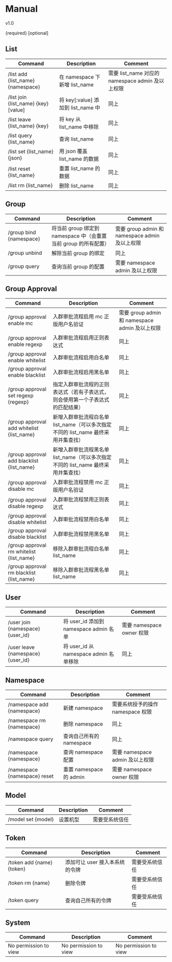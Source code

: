 # Manual

v1.0

{required} [optional]

## List

| Command                              | Description                        | Comment                                          |
| ------------------------------------ | ---------------------------------- | ------------------------------------------------ |
| /list add {list_name} {namespace}    | 在 namespace 下新增 list_name      | 需要 list_name 对应的 namespace admin 及以上权限 |
| /list join {list_name} {key} [value] | 将 key[:value] 添加到 list_name 中 | 同上                                             |
| /list leave {list_name} {key}        | 将 key 从 list_name 中移除         | 同上                                             |
| /list query {list_name}              | 查询 list_name                     | 同上                                             |
| /list set {list_name} {json}         | 用 json 覆盖 list_name 的数据      | 同上                                             |
| /list reset {list_name}              | 重置 list_name 的数据              | 同上                                             |
| /list rm {list_name}                 | 删除 list_name                     | 同上                                             |

## Group

| Command                 | Description                                                  | Comment                                        |
| ----------------------- | ------------------------------------------------------------ | ---------------------------------------------- |
| /group bind {namespace} | 将当前 group 绑定到 namespace 中（会重置当前 group 的所有配置） | 需要 group admin 和 namespace admin 及以上权限 |
| /group unbind           | 解除当前 group 的绑定                                        | 同上                                           |
| /group query            | 查询当前 group 的配置                                        | 需要 namespace admin 及以上权限                |


## Group Approval

| Command                                   | Description                                                  | Comment                                        |
| ----------------------------------------- | ------------------------------------------------------------ | ---------------------------------------------- |
| /group approval enable mc                 | 入群审批流程启用 mc 正版用户名验证                           | 需要 group admin 和 namespace admin 及以上权限 |
| /group approval enable regexp             | 入群审批流程启用正则表达式                                   | 同上                                           |
| /group approval enable whitelist          | 入群审批流程启用白名单                                       | 同上                                           |
| /group approval enable blacklist          | 入群审批流程启用黑名单                                       | 同上                                           |
| /group approval set regexp {regexp}       | 指定入群审批流程的正则表达式（若有子表达式，则会使用第一个子表达式的匹配结果） | 同上                                           |
| /group approval add whitelist {list_name} | 新增入群审批流程白名单 list_name（可以多次指定不同的 list_name 最终采用并集查找） | 同上                                           |
| /group approval add blacklist {list_name} | 新增入群审批流程黑名单 list_name（可以多次指定不同的 list_name 最终采用并集查找） | 同上                                           |
| /group approval disable mc                | 入群审批流程禁用 mc 正版用户名验证                           | 同上                                           |
| /group approval disable regexp            | 入群审批流程禁用正则表达式                                   | 同上                                           |
| /group approval disable whitelist         | 入群审批流程禁用白名单                                       | 同上                                           |
| /group approval disable blacklist         | 入群审批流程禁用黑名单                                       | 同上                                           |
| /group approval rm whitelist {list_name}  | 移除入群审批流程白名单 list_name                             | 同上                                           |
| /group approval rm blacklist {list_name}  | 移除入群审批流程黑名单 list_name                             | 同上                                           |

## User

| Command                           | Description                            | Comment                   |
| --------------------------------- | -------------------------------------- | ------------------------- |
| /user join {namespace} {user_id}  | 将 user_id 添加到 namespace admin 名单 | 需要 namespace owner 权限 |
| /user leave {namespace} {user_id} | 将 user_id 从 namespace admin 名单移除 | 同上                      |

## Namespace

| Command                      | Description              | Comment                           |
| ---------------------------- | ------------------------ | --------------------------------- |
| /namespace add {namespace}   | 新建 namespace           | 需要系统授予的操作 namespace 权限 |
| /namespace rm {namespace}    | 删除 namespace           | 同上                              |
| /namespace query             | 查询自己所有的 namespace | 同上                              |
| /namespace {namespace}       | 查询 namespace 配置      | 需要 namespace admin 及以上权限   |
| /namespace {namespace} reset | 重置 namespace 的 admin  | 需要 namespace owner 权限         |

## Model

| Command            | Description | Comment        |
| ------------------ | ----------- | -------------- |
| /model set {model} | 设置机型    | 需要受系统信任 |

## Token

| Command                   | Description                    | Comment        |
| ------------------------- | ------------------------------ | -------------- |
| /token add {name} {token} | 添加可让 user 接入本系统的令牌 | 需要受系统信任 |
| /token rm {name}          | 删除令牌                       | 需要受系统信任 |
| /token query              | 查询自己所有的令牌             | 需要受系统信任 |

## System

| Command               | Description           | Comment               |
| --------------------- | --------------------- | --------------------- |
| No permission to view | No permission to view | No permission to view |

